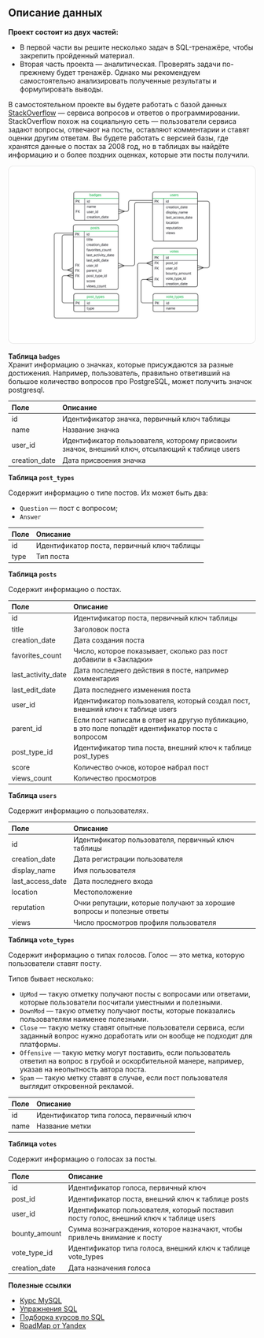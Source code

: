 ## Описание данных

**Проект состоит из двух частей:**
- В первой части вы решите несколько задач в SQL-тренажёре, чтобы закрепить пройденный материал.
- Вторая часть проекта — аналитическая. Проверять задачи по-прежнему будет тренажёр. Однако мы рекомендуем самостоятельно анализировать полученные результаты и формулировать выводы.

В самостоятельном проекте вы будете работать с базой данных [StackOverflow](https://stackoverflow.com/) — сервиса вопросов и ответов о программировании. StackOverflow похож на социальную сеть — пользователи сервиса задают вопросы, отвечают на посты, оставляют комментарии и ставят оценки другим ответам.
Вы будете работать с версией базы, где хранятся данные о постах за 2008 год, но в таблицах вы найдёте информацию и о более поздних оценках, которые эти посты получили.

![Таблица](Image.png)

**Таблица `badges`**  
Хранит информацию о значках, которые присуждаются за разные достижения. Например, пользователь, правильно ответивший на большое количество вопросов про PostgreSQL, может получить значок postgresql.

|Поле|	Описание|
|:----|:----------|
|id	| Идентификатор значка, первичный ключ таблицы|
|name	| Название значка|
|user_id |	Идентификатор пользователя, которому присвоили значок, внешний ключ, отсылающий к таблице users|
|creation_date	|Дата присвоения значка|

**Таблица `post_types`**

Содержит информацию о типе постов. Их может быть два:
* `Question` — пост с вопросом;
* `Answer` 

|Поле |	Описание |
|:----|:--------|
|id |	Идентификатор поста, первичный ключ таблицы |
| type|	Тип поста |


**Таблица `posts`**

Содержит информацию о постах.

|Поле |	Описание |
|:----|:-------- |
| id  | Идентификатор поста, первичный ключ таблицы |
|title |	Заголовок поста |
| creation_date	 | Дата создания поста |
| favorites_count	| Число, которое показывает, сколько раз пост добавили в «Закладки» |
| last_activity_date |	Дата последнего действия в посте, например комментария |
| last_edit_date	| Дата последнего изменения поста |
| user_id |	Идентификатор пользователя, который создал пост, внешний ключ к таблице users |
| parent_id	| Если пост написали в ответ на другую публикацию, в это поле попадёт идентификатор поста с вопросом |
| post_type_id	| Идентификатор типа поста, внешний ключ к таблице post_types |
| score |	Количество очков, которое набрал пост |
| views_count | Количество просмотров |

**Таблица `users`**

Содержит информацию о пользователях.

| Поле |  Описание |
|:-----|:----------|
|id	| Идентификатор пользователя, первичный ключ таблицы |
| creation_date |	Дата регистрации пользователя |
| display_name |	Имя пользователя |
| last_access_date |	Дата последнего входа |
| location |	Местоположение |
| reputation |	Очки репутации, которые получают за хорошие вопросы и полезные ответы |
| views |	Число просмотров профиля пользователя |

**Таблица `vote_types`**

Содержит информацию о типах голосов. Голос — это метка, которую пользователи ставят посту. 

Типов бывает несколько:
- `UpMod` — такую отметку получают посты с вопросами или ответами, которые пользователи посчитали уместными и полезными.
- `DownMod` — такую отметку получают посты, которые показались пользователям наименее полезными.
- `Close` — такую метку ставят опытные пользователи сервиса, если заданный вопрос нужно доработать или он вообще не подходит для платформы.
- `Offensive` — такую метку могут поставить, если пользователь ответил на вопрос в грубой и оскорбительной манере, например, указав на неопытность автора поста.
- `Spam` — такую метку ставят в случае, если пост пользователя выглядит откровенной рекламой.

| Поле |	Описание |
|:----|:-------------|
| id |	Идентификатор типа голоса, первичный ключ |
| name |	Название метки |

**Таблица `votes`**

Содержит информацию о голосах за посты.

| Поле |	Описание |
|:-----|:-----------|
| id	 | Идентификатор голоса, первичный ключ |
| post_id |	Идентификатор поста, внешний ключ к таблице posts |
|user_id |	Идентификатор пользователя, который поставил посту голос, внешний ключ к таблице  users |
| bounty_amount	| Сумма вознаграждения, которое назначают, чтобы привлечь внимание к посту |
| vote_type_id |	Идентификатор типа голоса, внешний ключ к таблице vote_types |
| creation_date	| Дата назначения голоса |


**Полезные ссылки**
 - [Курс MySQL](https://stepik.org/course/63054/syllabus)
 - [Упражнения SQL](https://sql-ex.ru/)
 - [Подборка курсов по SQL](https://uproger.com/sql-45-besplatnyh-kursov-trenazherov-testov/)
 - [RoadMap от Yandex](https://yandex.ru/yaintern/int_02)

